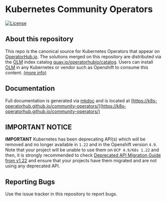 # Kubernetes Community Operators
[![License](http://img.shields.io/:license-apache-blue.svg)](http://www.apache.org/licenses/LICENSE-2.0.html)

## About this repository

This repo is the canonical source for Kubernetes Operators that appear on [OperatorHub.io](https://operatorhub.io).
The solutions merged on this repository are distributed via the [OLM][olm] index catalog [quay.io/operatorhubio/catalog][quay.io].
Users can install [OLM][olm] in any Kubernetes or vendor such as Openshift to consume this content. [(more info)][catalog]

## Documentation

Full documentation is generated via [mkdoc](https://www.mkdocs.org/) and is located at [https://k8s-operatorhub.github.io/community-operators/](https://k8s-operatorhub.github.io/community-operators/)

## IMPORTANT NOTICE

**IMPORTANT** Kubernetes has been deprecating API(s) which will be removed and no longer available in `1.22` and in the Openshift version `4.9`. Note that your project will be unable to use them on `OCP 4.9/K8s 1.22` and then, it is strongly recommended to check [Deprecated API Migration Guide from v1.22][k8s-deprecated-guide] and ensure that your projects have them migrated and are not using any deprecated API.

## Reporting Bugs

Use the issue tracker in this repository to report bugs.

[k8s-deprecated-guide]: https://kubernetes.io/docs/reference/using-api/deprecation-guide/#v1-22
[olm]: https://github.com/operator-framework/operator-lifecycle-manager
[quay.io]: https://quay.io/repository/operatorhubio/catalog?tag=latest&tab=tags
[catalog]: https://k8s-operatorhub.github.io/community-operators/testing-operators/#1-create-the-catalogsource